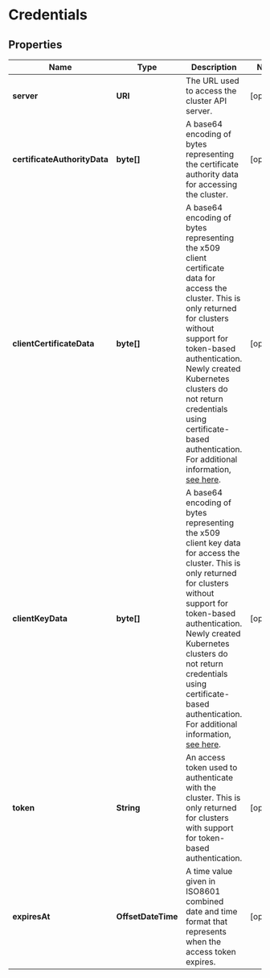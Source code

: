 

# Credentials


## Properties

| Name | Type | Description | Notes |
|------------ | ------------- | ------------- | -------------|
|**server** | **URI** | The URL used to access the cluster API server. |  [optional] |
|**certificateAuthorityData** | **byte[]** | A base64 encoding of bytes representing the certificate authority data for accessing the cluster. |  [optional] |
|**clientCertificateData** | **byte[]** | A base64 encoding of bytes representing the x509 client certificate data for access the cluster. This is only returned for clusters without support for token-based authentication.  Newly created Kubernetes clusters do not return credentials using certificate-based authentication. For additional information, [see here](https://www.digitalocean.com/docs/kubernetes/how-to/connect-to-cluster/#authenticate).  |  [optional] |
|**clientKeyData** | **byte[]** | A base64 encoding of bytes representing the x509 client key data for access the cluster. This is only returned for clusters without support for token-based authentication.  Newly created Kubernetes clusters do not return credentials using certificate-based authentication. For additional information, [see here](https://www.digitalocean.com/docs/kubernetes/how-to/connect-to-cluster/#authenticate).  |  [optional] |
|**token** | **String** | An access token used to authenticate with the cluster. This is only returned for clusters with support for token-based authentication. |  [optional] |
|**expiresAt** | **OffsetDateTime** | A time value given in ISO8601 combined date and time format that represents when the access token expires. |  [optional] |



